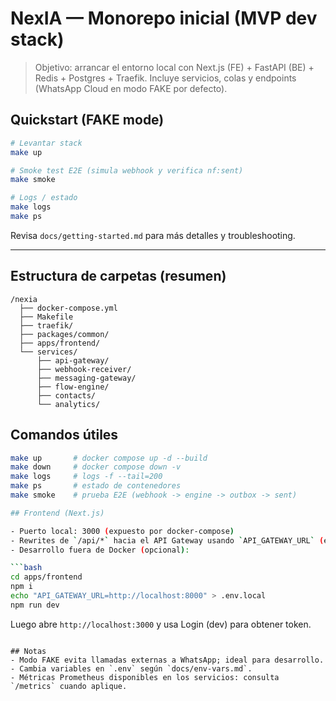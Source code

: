 ﻿# NexIA — Monorepo inicial (MVP dev stack)

> Objetivo: arrancar el entorno local con Next.js (FE) + FastAPI (BE) + Redis + Postgres + Traefik. Incluye servicios, colas y endpoints (WhatsApp Cloud en modo FAKE por defecto).

## Quickstart (FAKE mode)

```bash
# Levantar stack
make up

# Smoke test E2E (simula webhook y verifica nf:sent)
make smoke

# Logs / estado
make logs
make ps
```

Revisa `docs/getting-started.md` para más detalles y troubleshooting.

---

## Estructura de carpetas (resumen)

```
/nexia
  ├── docker-compose.yml
  ├── Makefile
  ├── traefik/
  ├── packages/common/
  ├── apps/frontend/
  └── services/
      ├── api-gateway/
      ├── webhook-receiver/
      ├── messaging-gateway/
      ├── flow-engine/
      ├── contacts/
      └── analytics/
```

## Comandos útiles

```bash
make up       # docker compose up -d --build
make down     # docker compose down -v
make logs     # logs -f --tail=200
make ps       # estado de contenedores
make smoke    # prueba E2E (webhook -> engine -> outbox -> sent)

## Frontend (Next.js)

- Puerto local: 3000 (expuesto por docker-compose)
- Rewrites de `/api/*` hacia el API Gateway usando `API_GATEWAY_URL` (en docker: `http://api-gateway:8000`)
- Desarrollo fuera de Docker (opcional):

```bash
cd apps/frontend
npm i
echo "API_GATEWAY_URL=http://localhost:8000" > .env.local
npm run dev
```

Luego abre `http://localhost:3000` y usa Login (dev) para obtener token.
```

## Notas
- Modo FAKE evita llamadas externas a WhatsApp; ideal para desarrollo.
- Cambia variables en `.env` según `docs/env-vars.md`.
- Métricas Prometheus disponibles en los servicios: consulta `/metrics` cuando aplique.
